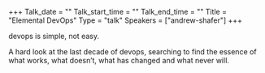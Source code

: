 +++ 
Talk_date = "" 
Talk_start_time = "" 
Talk_end_time = "" 
Title = "Elemental DevOps" 
Type = "talk" 
Speakers = ["andrew-shafer"] 
+++

devops is simple, not easy. 

A hard look at the last decade of devops, searching to find the essence of what works, what doesn’t, what has changed and what never will.
